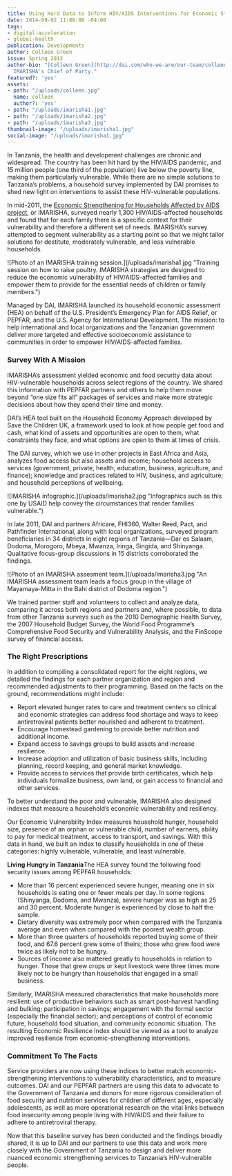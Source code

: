 ```yaml
---
title: Using Hard Data to Inform HIV/AIDS Interventions for Economic Strengthening
date: 2014-09-02 11:08:00 -04:00
tags:
- digital-acceleration
- global-health
publication: Developments
author: Colleen Green
issue: Spring 2013
author-bio: "[Colleen Green](http://dai.com/who-we-are/our-team/colleen-green) is
  IMARISHA's Chief of Party."
featured?: 'yes'
assets:
- path: "/uploads/colleen.jpg"
  name: colleen
  author?: 'yes'
- path: "/uploads/imarisha1.jpg"
- path: "/uploads/imarisha2.jpg"
- path: "/uploads/imarisha3.jpg"
thumbnail-image: "/uploads/imarisha1.jpg"
social-image: "/uploads/imarisha1.jpg"
---
```


<p>In Tanzania, the health and development challenges are chronic and widespread. The country has been hit hard by the HIV/AIDS pandemic, and 15 million people (one third of the population) live below the poverty line, making them particularly vulnerable. While there are no simple solutions to Tanzania’s problems, a household survey implemented by DAI promises to shed new light on interventions to assist these HIV-vulnerable populations.</p>


  
  <p>In mid-2011, the <a href="http://dai.com/our-work/projects/tanzania%E2%80%94economic-strenghthening-households-affected-aids-imarisha">Economic Strengthening for Households Affected by AIDS project</a>, or IMARISHA, surveyed nearly 1,300 HIV/AIDS-affected households and found that for each family there is a specific context for their vulnerability and therefore a different set of needs. IMARISHA’s survey attempted to segment vulnerability as a starting point so that we might tailor solutions for destitute, moderately vulnerable, and less vulnerable households.</p>
  ![Photo of an IMARISHA training session.](/uploads/imarisha1.jpg "Training session on how to raise poultry. IMARISHA strategies are designed to reduce the economic vulnerability of HIV/AIDS-affected families and empower them to provide for the essential needs of children or family members.") 
  <p>Managed by DAI, IMARISHA launched its household economic assessment (HEA) on behalf of the U.S. President’s Emergency Plan for AIDS Relief, or PEPFAR, and the U.S. Agency for International Development. The mission: to help international and local organizations and the Tanzanian government deliver more targeted and effective socioeconomic assistance to communities in order to empower HIV/AIDS-affected families.</p>
  <h3>Survey With A Mission</h3>
  <p>IMARISHA’s assessment yielded economic and food security data about HIV-vulnerable households across select regions of the country. We shared this information with PEPFAR partners and others to help them move beyond “one size fits all” packages of services and make more strategic decisions about how they spend their time and money.</p>
  <p>DAI’s HEA tool built on the Household Economy Approach developed by Save the Children UK, a framework used to look at how people get food and cash, what kind of assets and opportunities are open to them, what constraints they face, and what options are open to them at times of crisis.</p>
  <p>The DAI survey, which we use in other projects in East Africa and Asia, analyzes food access but also assets and income; household access to services (government, private, health, education, business, agriculture, and finance); knowledge and practices related to HIV, business, and agriculture; and household perceptions of wellbeing.</p>
    ![IMARISHA infographic.](/uploads/imarisha2.jpg "Infographics such as this one by USAID help convey the circumstances that render families vulnerable.") 
  <p>In late 2011, DAI and partners Africare, FHI360, Walter Reed, Pact, and Pathfinder International, along with local organizations, surveyed program beneficiaries in 34 districts in eight regions of Tanzania—Dar es Salaam, Dodoma, Morogoro, Mbeya, Mwanza, Iringa, Singida, and Shinyanga. Qualitative focus-group discussions in 15 districts corroborated the findings.</p>
  ![Photo of an IMARISHA assesment team.](/uploads/imarisha3.jpg "An IMARISHA assessment team leads a focus group in the village of Mayamaya-Mitta in the Bahi district of Dodoma region.") 
  <p>We trained partner staff and volunteers to collect and analyze data, comparing it across both regions and partners and, where possible, to data from other Tanzania surveys such as the 2010 Demographic Health Survey, the 2007 Household Budget Survey, the World Food Programme’s Comprehensive Food Security and Vulnerability Analysis, and the FinScope survey of financial access.</p>
  <h3>The Right Prescriptions</h3>
  <p>In addition to compiling a consolidated report for the eight regions, we detailed the findings for each partner organization and region and recommended adjustments to their programming. Based on the facts on the ground, recommendations might include:</p>
  <ul>
    <li>Report elevated hunger rates to care and treatment centers so clinical and economic strategies can address food shortage and ways to keep antiretroviral patients better nourished and adherent to treatment.</li>
    <li>Encourage homestead gardening to provide better nutrition and additional income.</li>
    <li>Expand access to savings groups to build assets and increase resilience.</li>
    <li>Increase adoption and utilization of basic business skills, including planning, record keeping, and general market knowledge.</li>
    <li>Provide access to services that provide birth certificates, which help individuals formalize business, own land, or gain access to financial and other services.</li>
  </ul>
  <p>To better understand the poor and vulnerable, IMARISHA also designed indexes that measure a household’s economic vulnerability and resiliency.</p>
  <p>Our Economic Vulnerability Index measures household hunger, household size, presence of an orphan or vulnerable child, number of earners, ability to pay for medical treatment, access to transport, and savings. With this data in hand, we built an index to classify households in one of these categories: highly vulnerable, vulnerable, and least vulnerable.</p>
  <aside><strong>Living Hungry in Tanzania</strong>The HEA survey found the following food security issues among PEPFAR households:
  <ul>
    <li>More than 16 percent experienced severe hunger, meaning one in six households is eating one or fewer meals per day. In some regions (Shinyanga, Dodoma, and Mwanza), severe hunger was as high as 25 and 30 percent. Moderate hunger is experienced by close to half the sample.</li>
    <li>Dietary diversity was extremely poor when compared with the Tanzania average and even when compared with the poorest wealth group.</li>
    <li>More than three quarters of households reported buying some of their food, and 67.6 percent grew some of theirs; those who grew food were twice as likely not to be hungry.</li>
    <li>Sources of income also mattered greatly to households in relation to hunger. Those that grew crops or kept livestock were three times more likely not to be hungry than households that engaged in a small business.</li>
  </ul>
</aside>
  <p>Similarly, IMARISHA measured characteristics that make households more resilient: use of productive behaviors such as smart post-harvest handling and bulking; participation in savings; engagement with the formal sector (especially the financial sector); and perceptions of control of economic future, household food situation, and community economic situation. The resulting Economic Resilience Index should be viewed as a tool to analyze improved resilience from economic-strengthening interventions.</p>
  <h3>Commitment To The Facts</h3>
  <p>Service providers are now using these indices to better match economic-strengthening interventions to vulnerability characteristics, and to measure outcomes. DAI and our PEPFAR partners are using this data to advocate to the Government of Tanzania and donors for more rigorous consideration of food security and nutrition services for children of different ages, especially adolescents, as well as more operational research on the vital links between food insecurity among people living with HIV/AIDS and their failure to adhere to antiretroviral therapy.</p>
  <p>Now that this baseline survey has been conducted and the findings broadly shared, it is up to DAI and our partners to use this data and work more closely with the Government of Tanzania to design and deliver more nuanced economic strengthening services to Tanzania’s HIV-vulnerable people.</p>
